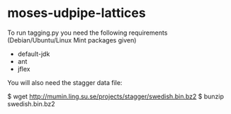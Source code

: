 # moses-udpipe-lattices
To run tagging.py you need the following requirements (Debian/Ubuntu/Linux Mint packages given)
 * default-jdk
 * ant
 * jflex

You will also need the stagger data file:

 $ wget http://mumin.ling.su.se/projects/stagger/swedish.bin.bz2
 $ bunzip swedish.bin.bz2
